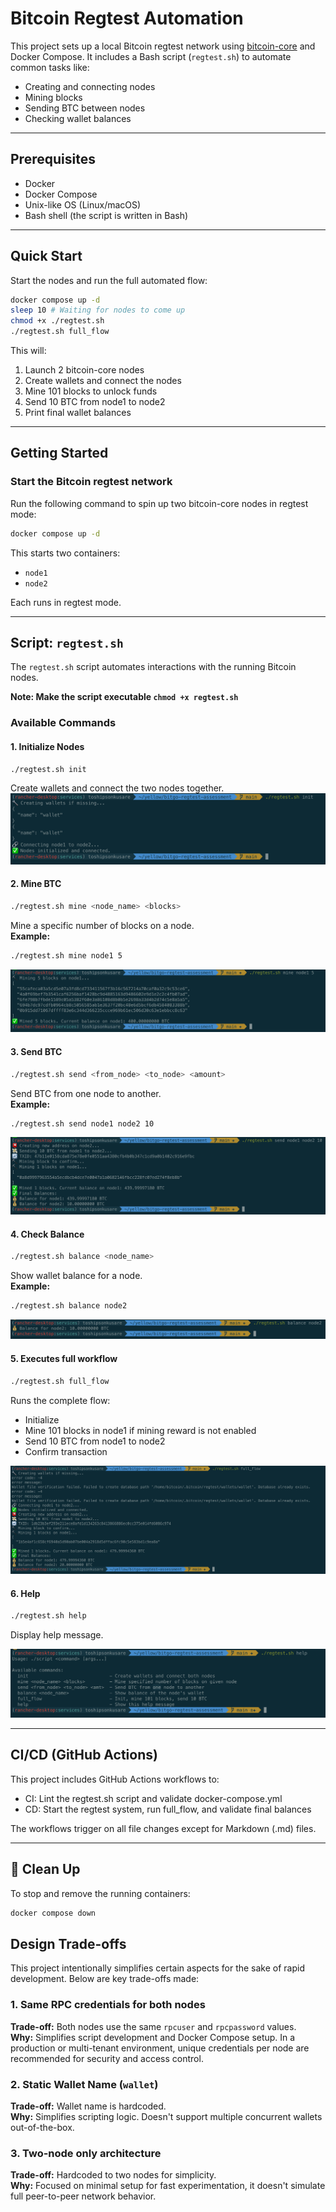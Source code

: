 # Bitcoin Regtest Automation

This project sets up a local Bitcoin regtest network using [bitcoin-core](https://github.com/bitcoin/bitcoin) and Docker Compose.
It includes a Bash script (`regtest.sh`) to automate common tasks like:

- Creating and connecting nodes
- Mining blocks
- Sending BTC between nodes
- Checking wallet balances

---

## Prerequisites

- Docker
- Docker Compose
- Unix-like OS (Linux/macOS)
- Bash shell (the script is written in Bash)

---

## Quick Start

Start the nodes and run the full automated flow:

```bash
docker compose up -d
sleep 10 # Waiting for nodes to come up
chmod +x ./regtest.sh
./regtest.sh full_flow
```

This will:
1. Launch 2 bitcoin-core nodes
2. Create wallets and connect the nodes
3. Mine 101 blocks to unlock funds
4. Send 10 BTC from node1 to node2
5. Print final wallet balances

---

## Getting Started

### Start the Bitcoin regtest network

Run the following command to spin up two bitcoin-core nodes in regtest mode:

```bash
docker compose up -d
```

This starts two containers:
- `node1`
- `node2`

Each runs in regtest mode.

---

## Script: `regtest.sh`

The `regtest.sh` script automates interactions with the running Bitcoin nodes.

**Note: Make the script executable `chmod +x regtest.sh`**

### Available Commands

#### 1. Initialize Nodes
```bash
./regtest.sh init
```
Create wallets and connect the two nodes together.
![init.png](images/init.png)

#### 2. Mine BTC
```bash
./regtest.sh mine <node_name> <blocks>
```
Mine a specific number of blocks on a node.  
**Example:**
```bash
./regtest.sh mine node1 5
```
![mine.png](images/mine.png)

#### 3. Send BTC
```bash
./regtest.sh send <from_node> <to_node> <amount>
```
Send BTC from one node to another.  
**Example:**
```bash
./regtest.sh send node1 node2 10
```
![send.png](images/send.png)

#### 4. Check Balance
```bash
./regtest.sh balance <node_name>
```
Show wallet balance for a node.  
**Example:**
```bash
./regtest.sh balance node2
```
![balance.png](images/balance.png)

#### 5. Executes full workflow
```bash
./regtest.sh full_flow
```
Runs the complete flow:
- Initialize
- Mine 101 blocks in node1 if mining reward is not enabled
- Send 10 BTC from node1 to node2
- Confirm transaction

![full_flow.png](images/full_flow.png)

#### 6. Help
```bash
./regtest.sh help
```
Display help message.

![help.png](images/help.png)

---

## CI/CD (GitHub Actions)

This project includes GitHub Actions workflows to:

- CI: Lint the regtest.sh script and validate docker-compose.yml
- CD: Start the regtest system, run full_flow, and validate final balances

The workflows trigger on all file changes except for Markdown (.md) files.

---

## 🧹 Clean Up

To stop and remove the running containers:

```bash
docker compose down
```

## Design Trade-offs

This project intentionally simplifies certain aspects for the sake of rapid development. 
Below are key trade-offs made:

### 1. Same RPC credentials for both nodes
**Trade-off:** Both nodes use the same `rpcuser` and `rpcpassword` values.  
**Why:** Simplifies script development and Docker Compose setup. In a production or multi-tenant environment, 
unique credentials per node are recommended for security and access control.

### 2. Static Wallet Name (`wallet`)
**Trade-off:** Wallet name is hardcoded.  
**Why:** Simplifies scripting logic. Doesn't support multiple concurrent wallets out-of-the-box.

### 3. Two-node only architecture
**Trade-off:** Hardcoded to two nodes for simplicity.  
**Why:** Focused on minimal setup for fast experimentation, it doesn't simulate full peer-to-peer network behavior.


